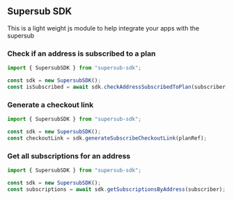 ## Supersub SDK

This is a light weight js module to help integrate your apps with the supersub

### Check if an address is subscribed to a plan

```js
import { SupersubSDK } from "supersub-sdk";

const sdk = new SupersubSDK();
const isSubscribed = await sdk.checkAddressSubscribedToPlan(subscriber, planId);
```

### Generate a checkout link

```js
import { SupersubSDK } from "supersub-sdk";

const sdk = new SupersubSDK();
const checkoutLink = sdk.generateSubscribeCheckoutLink(planRef);
```

### Get all subscriptions for an address

```js
import { SupersubSDK } from "supersub-sdk";

const sdk = new SupersubSDK();
const subscriptions = await sdk.getSubscriptionsByAddress(subscriber);
```
